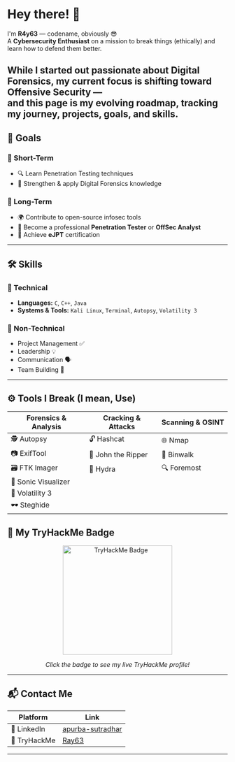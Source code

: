 # Hey there! 👋

I'm **R4y63** — codename, obviously 😎  
A **Cybersecurity Enthusiast** on a mission to break things (ethically) and learn how to defend them better.

While I started out passionate about **Digital Forensics**, my current focus is shifting toward **Offensive Security** —  
and this page is my evolving roadmap, tracking my journey, projects, goals, and skills.
---

## 🎯 Goals

### 📌 Short-Term
- 🔍 Learn Penetration Testing techniques
- 🧪 Strengthen & apply Digital Forensics knowledge

### 🧠 Long-Term
- 🌍 Contribute to open-source infosec tools
- 🧠 Become a professional **Penetration Tester** or **OffSec Analyst**
- 📜 Achieve **eJPT** certification

---

## 🛠️ Skills

### 🧷 Technical
- **Languages:** `C`, `C++`, `Java`
- **Systems & Tools:** `Kali Linux`, `Terminal`, `Autopsy`, `Volatility 3`

### 🧠 Non-Technical
- Project Management ✅  
- Leadership 💡  
- Communication 🗣️  
- Team Building 🤝  

---

## ⚙️ Tools I Break (I mean, Use)
| Forensics & Analysis      | Cracking & Attacks         | Scanning & OSINT          |
|---------------------------|----------------------------|---------------------------|
| 🕵️ Autopsy               | 🔓 Hashcat                 | 🌐 Nmap                  |
| 📷 ExifTool              | 🧠 John the Ripper         | 🧰 Binwalk               |
| 🗃️ FTK Imager            | 🐍 Hydra                   | 🔍 Foremost              |
| 🎵 Sonic Visualizer      |                            |                           |
| 🧠 Volatility 3          |                            |                           |
| 🕶️ Steghide              |                            |                           |


## 🏅 My TryHackMe Badge

<p align="center">
  <a href="https://tryhackme.com/p/Ray63" target="_blank" rel="noopener noreferrer">
    <img src="https://tryhackme-badges.s3.amazonaws.com/Ray63.png" alt="TryHackMe Badge" width="250" />
  </a>
</p>

<p align="center">
  <i>Click the badge to see my live TryHackMe profile!</i>
</p>

---

## 📬 Contact Me

| Platform    | Link                                                                                   |
| ----------- | -------------------------------------------------------------------------------------- |
| 💼 LinkedIn | [apurba-sutradhar](https://www.linkedin.com/in/apurba-sutradhar-1938a82bb/)            |
| 🧠 TryHackMe| [Ray63](https://tryhackme.com/p/Ray63)                                                |

---
